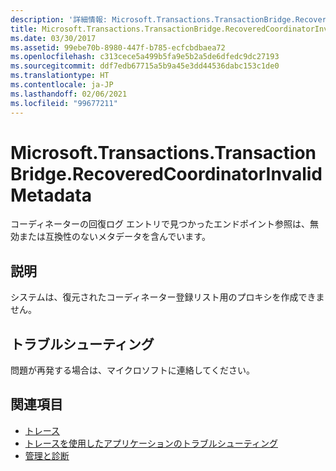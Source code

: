 ```yaml
---
description: '詳細情報: Microsoft.Transactions.TransactionBridge.RecoveredCoordinatorInvalidMetadata'
title: Microsoft.Transactions.TransactionBridge.RecoveredCoordinatorInvalidMetadata
ms.date: 03/30/2017
ms.assetid: 99ebe70b-8980-447f-b785-ecfcbdbaea72
ms.openlocfilehash: c313cece5a499b5fa9e5b2a5de6dfedc9dc27193
ms.sourcegitcommit: ddf7edb67715a5b9a45e3dd44536dabc153c1de0
ms.translationtype: HT
ms.contentlocale: ja-JP
ms.lasthandoff: 02/06/2021
ms.locfileid: "99677211"
---
```

# <a name="microsofttransactionstransactionbridgerecoveredcoordinatorinvalidmetadata"></a>Microsoft.Transactions.TransactionBridge.RecoveredCoordinatorInvalidMetadata

コーディネーターの回復ログ エントリで見つかったエンドポイント参照は、無効または互換性のないメタデータを含んでいます。  
  
## <a name="description"></a>説明  

 システムは、復元されたコーディネーター登録リスト用のプロキシを作成できません。  
  
## <a name="troubleshooting"></a>トラブルシューティング  

 問題が再発する場合は、マイクロソフトに連絡してください。  
  
## <a name="see-also"></a>関連項目

- [トレース](index.md)
- [トレースを使用したアプリケーションのトラブルシューティング](using-tracing-to-troubleshoot-your-application.md)
- [管理と診断](../index.md)

